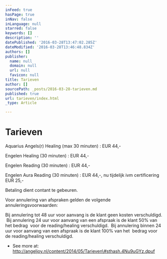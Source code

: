 ```yaml
---
inFeed: true
hasPage: true
inNav: false
inLanguage: null
starred: false
keywords: []
description: ''
datePublished: '2016-03-28T13:47:02.285Z'
dateModified: '2016-03-28T13:46:48.834Z'
authors: []
publisher:
  name: null
  domain: null
  url: null
  favicon: null
title: Tarieven
author: []
sourcePath: _posts/2016-03-28-tarieven.md
published: true
url: tarieven/index.html
_type: Article

---
```

# Tarieven

Aquarius Angels(r) Healing (max 30 minuten)        : EUR 44,-

Engelen Healing (30 minuten)                                : EUR 44,- 

Engelen Reading (30 minuten)                               : EUR 44,-

Engelen Aura Reading (30 minuten)                      : EUR 44,-, nu tijdelijk ivm certificering EUR 25,-

Betaling dient contant te gebeuren. 

Voor annulering van afspraken gelden de volgende annuleringsvoorwaarden:  

Bij annulering tot 48 uur voor aanvang is de klant geen kosten verschuldigd.  Bij annulering 24 uur voor aanvang van een afspraak is de klant 50% van het bedrag  voor de reading/healing verschuldigd.  Bij annulering binnen 24 uur voor aanvang van een afspraak is de klant 100% van het  bedrag voor de reading/healing verschuldigd. 

- See more at: http://angeljoy.nl/content/2014/05/Tarieven\#sthash.4Nu9uGYz.dpuf